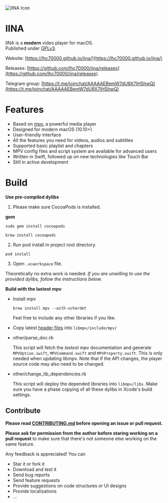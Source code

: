 ![IINA Icon](https://github.com/lhc70000/iina/raw/master/iina/Assets.xcassets/AppIcon.appiconset/256-1.png)

# IINA

IINA is a **modern** video player for macOS.  
Published under [GPLv3](https://github.com/lhc70000/iina/blob/master/LICENSE).

Website: [https://lhc70000.github.io/iina/](https://lhc70000.github.io/iina/)

Releases: [https://github.com/lhc70000/iina/releases](https://github.com/lhc70000/iina/releases)

Telegram group: 
[https://t.me/joinchat/AAAAAEBemW7dU8X7IHShwQ](https://t.me/joinchat/AAAAAEBemW7dU8X7IHShwQ)

# Features

- Based on [mpv](https://github.com/mpv-player/mpv), a powerful media player
- Designed for modern macOS (10.10+)
- User-friendly interface
- All the features you need for videos, audios and subtitles
- Supported basic playlist and chapters
- MPV config files and script system are available for advanced users
- Written in Swift, followed up on new technologies like Touch Bar
- Still in active development

# Build

**Use pre-compiled dylibs**

1. Please make sure CocoaPods is installed.

  **gem**
  ```
  sudo gem install cocoapods
  ```
  ```
  brew install cocoapods
  ```

2. Run pod install in project root directory.
  ```
  pod install
  ```
  
3. Open `.xcworkspace` file.

Theoretically no extra work is needed. _If you are unwilling to use the provided dylibs, follow the instructions below._

**Build with the lastest mpv**

* Install mpv

  ```
  brew install mpv --with-uchardet
  ```
  
  Feel free to include any other libraries if you like.
  
* Copy latest [header files](https://github.com/mpv-player/mpv/tree/master/libmpv) into `libmpv/include/mpv/`

* other/parse_doc.rb

  This script will fetch the *lastest* mpv documentation and generate `MPVOption.swift`, `MPVCommand.swift` and `MPVProperty.swift`. This is only needed when updating libmpv. Note that if the API changes, the player source code may also need to be changed.

* other/change_lib_dependencies.rb

  This script will deploy the depended libraries into `libmpv/libs`.
  Make sure you have a phase copying of all these dylibs in Xcode's build settings.

## Contribute

**Please read [CONTRIBUTING.md](https://github.com/lhc70000/iina/blob/master/CONTRIBUTING.md) before opening an issue or pull request.**

**Please ask for permission from the author before staring working on a pull request** to make sure that there's not someone else working on the same feature.

Any feedback is appreciated! You can

- Star it or fork it
- Download and test it
- Send bug reports
- Send feature requests
- Provide suggestions on code structures or UI designs
- Provide localizations
- ...

